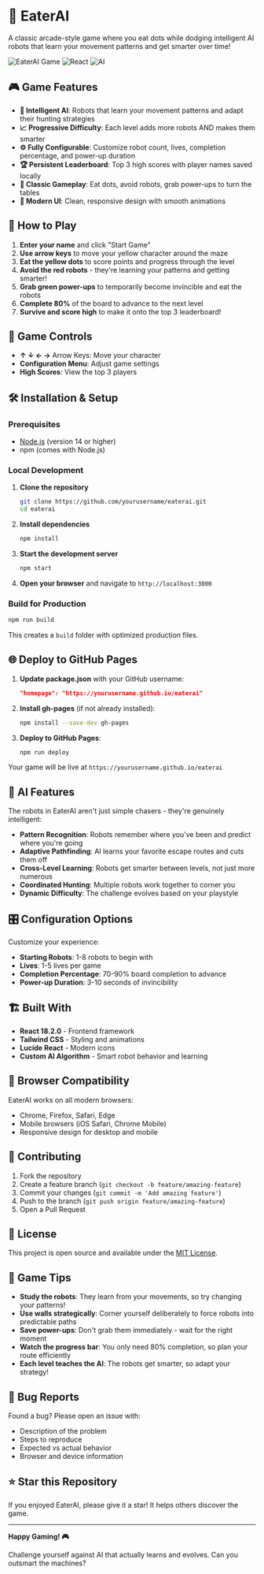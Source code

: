 # 🤖 EaterAI

A classic arcade-style game where you eat dots while dodging intelligent AI robots that learn your movement patterns and get smarter over time!

![EaterAI Game](https://img.shields.io/badge/Game-EaterAI-brightgreen) ![React](https://img.shields.io/badge/React-18.2.0-blue) ![AI](https://img.shields.io/badge/AI-Learning%20Robots-red)

## 🎮 Game Features

- **🧠 Intelligent AI**: Robots that learn your movement patterns and adapt their hunting strategies
- **📈 Progressive Difficulty**: Each level adds more robots AND makes them smarter
- **⚙️ Fully Configurable**: Customize robot count, lives, completion percentage, and power-up duration
- **🏆 Persistent Leaderboard**: Top 3 high scores with player names saved locally
- **🎯 Classic Gameplay**: Eat dots, avoid robots, grab power-ups to turn the tables
- **🎨 Modern UI**: Clean, responsive design with smooth animations

## 🚀 How to Play

1. **Enter your name** and click "Start Game"
2. **Use arrow keys** to move your yellow character around the maze
3. **Eat the yellow dots** to score points and progress through the level
4. **Avoid the red robots** - they're learning your patterns and getting smarter!
5. **Grab green power-ups** to temporarily become invincible and eat the robots
6. **Complete 80%** of the board to advance to the next level
7. **Survive and score high** to make it onto the top 3 leaderboard!

## 🎯 Game Controls

- **↑ ↓ ← →** Arrow Keys: Move your character
- **Configuration Menu**: Adjust game settings
- **High Scores**: View the top 3 players

## 🛠️ Installation & Setup

### Prerequisites
- [Node.js](https://nodejs.org/) (version 14 or higher)
- npm (comes with Node.js)

### Local Development

1. **Clone the repository**
   ```bash
   git clone https://github.com/yourusername/eaterai.git
   cd eaterai
   ```

2. **Install dependencies**
   ```bash
   npm install
   ```

3. **Start the development server**
   ```bash
   npm start
   ```

4. **Open your browser** and navigate to `http://localhost:3000`

### Build for Production

```bash
npm run build
```

This creates a `build` folder with optimized production files.

## 🌐 Deploy to GitHub Pages

1. **Update package.json** with your GitHub username:
   ```json
   "homepage": "https://yourusername.github.io/eaterai"
   ```

2. **Install gh-pages** (if not already installed):
   ```bash
   npm install --save-dev gh-pages
   ```

3. **Deploy to GitHub Pages**:
   ```bash
   npm run deploy
   ```

Your game will be live at `https://yourusername.github.io/eaterai`

## 🤖 AI Features

The robots in EaterAI aren't just simple chasers - they're genuinely intelligent:

- **Pattern Recognition**: Robots remember where you've been and predict where you're going
- **Adaptive Pathfinding**: AI learns your favorite escape routes and cuts them off
- **Cross-Level Learning**: Robots get smarter between levels, not just more numerous
- **Coordinated Hunting**: Multiple robots work together to corner you
- **Dynamic Difficulty**: The challenge evolves based on your playstyle

## 🎛️ Configuration Options

Customize your experience:
- **Starting Robots**: 1-8 robots to begin with
- **Lives**: 1-5 lives per game
- **Completion Percentage**: 70-90% board completion to advance
- **Power-up Duration**: 3-10 seconds of invincibility

## 🏗️ Built With

- **React 18.2.0** - Frontend framework
- **Tailwind CSS** - Styling and animations
- **Lucide React** - Modern icons
- **Custom AI Algorithm** - Smart robot behavior and learning

## 📱 Browser Compatibility

EaterAI works on all modern browsers:
- Chrome, Firefox, Safari, Edge
- Mobile browsers (iOS Safari, Chrome Mobile)
- Responsive design for desktop and mobile

## 🤝 Contributing

1. Fork the repository
2. Create a feature branch (`git checkout -b feature/amazing-feature`)
3. Commit your changes (`git commit -m 'Add amazing feature'`)
4. Push to the branch (`git push origin feature/amazing-feature`)
5. Open a Pull Request

## 📄 License

This project is open source and available under the [MIT License](LICENSE).

## 🎯 Game Tips

- **Study the robots**: They learn from your movements, so try changing your patterns!
- **Use walls strategically**: Corner yourself deliberately to force robots into predictable paths
- **Save power-ups**: Don't grab them immediately - wait for the right moment
- **Watch the progress bar**: You only need 80% completion, so plan your route efficiently
- **Each level teaches the AI**: The robots get smarter, so adapt your strategy!

## 🐛 Bug Reports

Found a bug? Please open an issue with:
- Description of the problem
- Steps to reproduce
- Expected vs actual behavior
- Browser and device information

## ⭐ Star this Repository

If you enjoyed EaterAI, please give it a star! It helps others discover the game.

---

**Happy Gaming! 🎮** 

Challenge yourself against AI that actually learns and evolves. Can you outsmart the machines?
